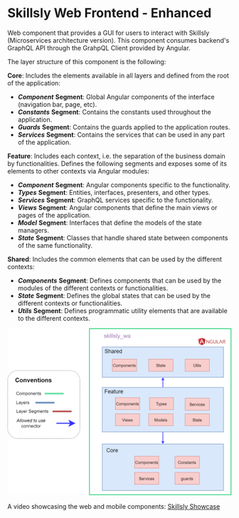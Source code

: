 # Skillsly Web Frontend - Enhanced

Web component that provides a GUI for users to interact with Skillsly (Microservices architecture version).
This component consumes backend's GraphQL API through the GrahpQL Client provided by Angular.

The layer structure of this component is the following:

**Core**: Includes the elements available in all layers and defined from the root 
of the application:
- ***Component*** **Segment**: Global Angular components of the interface (navigation bar, page, etc).
- ***Constants*** **Segment**: Contains the constants used throughout the application.
- ***Guards*** **Segment**: Contains the guards applied to the application routes.
- ***Services*** **Segment**: Contains the services that can be used in any part of the application.

**Feature**: Includes each context, i.e. the separation of the business domain
by functionalities. Defines the following segments and exposes some of its
elements to other contexts via Angular modules:
- ***Component*** **Segment**: Angular components specific to the functionality.
- ***Types*** **Segment**: Entities, interfaces, presenters, and other types.
- ***Services*** **Segment**: GraphQL services specific to the functionality.
- ***Views*** **Segment**: Angular components that define the main views or pages of the
application.
- ***Model*** **Segment**: Interfaces that define the models of the state managers.
- ***State*** **Segment**: Classes that handle shared state between components
of the same functionality.

**Shared**: Includes the common elements that can be used by the different contexts:
  - ***Components*** **Segment**: Defines components that can be used by the modules of
the different contexts or functionalities.
  - ***State*** **Segment**: Defines the global states that can be used by the different
  contexts or functionalities.
  - ***Utils*** **Segment**: Defines programmatic utility elements that are available to
the different contexts.

![Layered View](./layered_view.png)

A video showcasing the web and mobile components: [Skillsly Showcase]()
